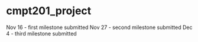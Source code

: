 # cmpt201_project
Nov 16 - first milestone submitted
Nov 27 - second milestone submitted
Dec 4 - third milestone submitted
